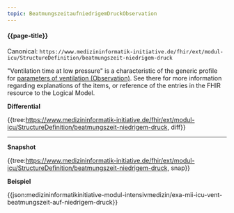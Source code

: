```yaml
---
topic: BeatmungszeitaufniedrigemDruckObservation
---
```

#### {{page-title}}

Canonical: 
```https://www.medizininformatik-initiative.de/fhir/ext/modul-icu/StructureDefinition/beatmungszeit-niedrigem-druck```

"Ventilation time at low pressure" is a characteristic of the generic profile for [parameters of ventilation (Observation)](https://www.medizininformatik-initiative.de/fhir/ext/modul-icu/StructureDefinition/mii-parameter-von-beatmung). See there for more information regarding explanations of the items, or reference of the entries in the FHIR resource to the Logical Model.

**Differential**

{{tree:https://www.medizininformatik-initiative.de/fhir/ext/modul-icu/StructureDefinition/beatmungszeit-niedrigem-druck, diff}}

---

**Snapshot**

{{tree:https://www.medizininformatik-initiative.de/fhir/ext/modul-icu/StructureDefinition/beatmungszeit-niedrigem-druck, snap}}

**Beispiel**

{{json:medizininformatikinitiative-modul-intensivmedizin/exa-mii-icu-vent-beatmungszeit-auf-niedrigem-druck}}